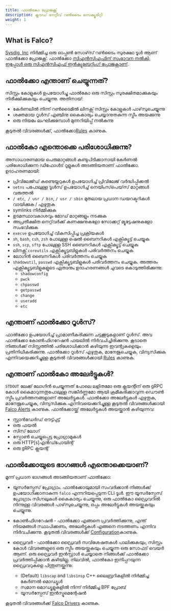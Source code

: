 ```yaml
---
title: ഫാൽകോ പ്രോജക്റ്റ്
description: ക്ലൗഡ് നേറ്റീവ് റൺടൈം സെക്യൂരിറ്റി
weight: 1
---
```


## What is Falco?

[Sysdig, Inc](https://sysdig.com) നിർമ്മിച്ച ഒരു ഓപ്പൺ സോഴ്‌സ് റൺടൈം സുരക്ഷാ ടൂൾ ആണ്  ഫാൽക്കോ പ്രോജക്റ്റ്. ഫാൽക്കോ [സിഎൻ‌സി‌എഫിന് സംഭാവന നൽകി, ഇപ്പോൾ ഒരു സി‌എൻ‌സി‌എഫ് ഇൻ‌ക്യുബേറ്റിംഗ് പ്രോജക്റ്റാണ്](https://www.cncf.io/blog/2020/01/08/toc-votes-to-move-falco-into-cncf-incubator/).

## ഫാൽക്കോ എന്താണ് ചെയ്യുന്നത്?

സിസ്റ്റം കോളുകൾ ഉപയോഗിച്ചു ഫാൽകോ ഒരു സിസ്റ്റം സുരക്ഷിതമാക്കുകയും നിരീക്ഷിക്കുകയും ചെയ്യുന്നു. അതിനായ്:

 - കേർണലിൽ നിന്ന് റൺടൈമിൽ ലിനക്സ് സിസ്റ്റം കോളുകൾ പാഴ്‌സുചെയ്യുന്നു
 - ശക്തമായ റൂൾസ് എഞ്ചിനു കൈകാര്യം ചെയ്യാനുതകുന്ന സ്ട്രീം അയക്കുന്നു
 - ഒരു നിയമം ലംഘിക്കുമ്പോൾ മുന്നറിയിപ്പ് നൽകുന്നു

 കൂടുതൽ വിവരങ്ങൾക്ക്, ഫാൽക്കോ[Rules](rules) കാണുക.

## ഫാൽകോ എന്തൊക്കെ പരിശോധിക്കുന്നു?

അസാധാരണമായ പെരുമാറ്റങ്ങൾ കണ്ടുപിടിക്കാനായി കേർണൽ പരിശോധിക്കുന്ന ഡീഫോൾട് റൂളുകൾ അടങ്ങിയതാണ് ഫാൽക്കോ. ഉദാഹരണമായി:

 - പ്രിവിലേജ്ഡ് കണ്ടെയ്നറുകൾ ഉപയോഗിച്ച് പ്രിവിലേജ് വർദ്ധിപ്പിക്കൽ
 - `setns` പപോലുള്ള ടൂൾസ് ഉപയോഗിച്ച് നെയിംസ്‌പെയ്‌സ് മാറ്റങ്ങൾ വരുത്തൽ
 - `/ etc`,` / usr / bin`, `/ usr / sbin` മുതലായ പ്രധാന ഡയറക്ടറികൾ വായിക്കുക / എഴുതുക
 - symlinks നിർമ്മിക്കുക
 - ഉടമസ്ഥാവകാശവും മോഡ് മാറ്റങ്ങളും നടക്കുക
 - അപ്രതീക്ഷിത നെറ്റ്‌വർക്ക് കണക്ഷനുകളോ  സോക്കറ്റ് മ്യൂട്ടേഷനുകളോ സംഭവിക്കുക
 - `execve` ഉപയോഗിച്ച് വികസിപ്പിച്ച പ്രക്രിയകൾ
 - `sh`, `bash`, `csh`, `zsh` പോലുള്ള ഷെൽ ബൈനറികൾ എക്സിക്യൂട്ട് ചെയ്യുക
 - `ssh`, `scp`, `sftp` പോലുള്ള SSH ബൈനറികൾ എക്സിക്യൂട്ട് ചെയ്യുക
 - ലിനക്സ്‌ `coreutils` എക്സിക്യൂട്ടബിളുകൾ പരിവർത്തനം ചെയ്യുക
 - ലോഗിൻ ബൈനറികൾ പരിവർത്തനം ചെയ്യുക
 - `shadowutil`, `passwd` എക്സിക്യൂട്ടബിളുകൾ പരിവർത്തനം ചെയ്യുക. അത്തരം എക്സിക്യൂട്ടബിളുകളുടെ ഏതാനും ഉദാഹരണങ്ങൾ ചുവടെ കൊടുത്തിരിക്കുന്നു:
      * `shadowconfig`
      * `pwck`
      * `chpasswd`
      * `getpasswd`
      * `change`
      * `useradd`
      * `etc`


## എന്താണ് ഫാൽക്കോ റൂൾസ്?

ഫാൽക്കോ ഉപയോഗിച്ച് പ്രാമാണീകരിക്കുന്ന ചട്ടക്കൂടുകളാണ് റൂൾസ്. അവ ഫാൽക്കോ കോൺഫിഗറേഷൻ ഫയലിൽ നിർവചിച്ചിരിക്കുന്നു. കൂടാതെ നിങ്ങൾക്ക് സിസ്റ്റത്തിൽ പരിശോധിക്കാൻ കഴിയുന്ന ഇവന്റുകളെയും പ്രതിനിധീകരിക്കുന്നു. ഫാൽക്കോ റൂൾസ് എഴുതുക, മാനേജുചെയ്യുക, വിന്യസിക്കുക എന്നിവയെക്കുറിച്ചുള്ള കൂടുതൽ‌ വിവരങ്ങൾ‌ക്കായി [Rules](rules) കാണുക.

## എന്താണ് ഫാൽകോ അലേർട്ടുകൾ?

`STDOUT` ലേക്ക് ലോഗിൻ ചെയ്യുന്നത് പോലെ ലളിതമോ ഒരു ക്ലയന്റിന് ഒരു gRPC കോൾ കൈമാറുന്നതുപോലുള്ള സങ്കീർണ്ണമോ ആയി ക്രമീകരിക്കാവുന്ന ഡൌൺ സ്ട്രീം പ്രവർത്തനങ്ങളാണ് അലേർട്ടുകൾ. ഫാൽക്കോ അലേർട്ടുകൾ എഴുതുക, മാനേജുചെയ്യുക, വിന്യസിക്കുക എന്നിവയെക്കുറിച്ചുള്ള കൂടുതൽ‌ വിവരങ്ങൾ‌ക്കായി [Falco Alerts](alerts) കാണുക. ഫാൽക്കോയ്ക്ക് അലേർട്ടുകൾ അയയ്ക്കാൻ കഴിയുന്നവ:

- സ്റ്റാൻഡേർഡ് ഔട്ട്പുട്ട്
- ഒരു ഫയൽ
- സിസ് ലോഗ്
- സ്പോൺ ചെയ്യുപ്പെട്ട  പ്രോഗ്രാമുകൾ
- ഒരു HTTP[s]എൻഡ്പോയിന്റ്
- ഒരു gRPC ക്ലയന്റ്


## ഫാൽക്കോയുടെ ഭാഗങ്ങള്‍ എന്തൊക്കെയാണ്?

മൂന്ന് പ്രധാന ഭാഗങ്ങള്‍ അടങ്ങിയതാണ് ഫാൽക്കോ:

 - യൂസർസ്പേസ് പ്രോഗ്രാം. ഫാൽക്കോയുമായി സംവദിക്കാൻ നിങ്ങൾക്ക് ഉപയോഗിക്കാനാകുന്ന `falco` എന്നറിയപ്പെടുന്ന CLI ടൂൾ. ഈ യൂസർസ്പേസ് പ്രോഗ്രാം സിഗ്നലുകൾ കൈകാര്യം ചെയ്യുന്നു, ഒരു ഫാൽകോ ഡ്രൈവറിൽ നിന്നുള്ള വിവരങ്ങൾ പാഴ്‌സുചെയ്യുന്നു, ഒപ്പം അലേർട്ടുകൾ അയയ്ക്കുകയും ചെയ്യുന്നു.

 - കോൺഫിഗറേഷൻ - ഫാൽക്കോ എങ്ങനെ പ്രവർത്തിക്കുന്നു, എന്ത് നിയമങ്ങൾ സ്ഥാപിക്കണം, അലേർട്ടുകൾ എങ്ങനെ നടത്തണം എന്നിവ നിർവചിക്കുന്നു. കൂടുതൽ വിവരങ്ങൾക്ക് [Configuration](configuration)കാണുക.

 - ഡ്രൈവർ - ഫാൽക്കോ ഡ്രൈവർ സവിശേഷതകൾ  പാലിക്കുകയും, സിസ്റ്റം കോൾ വിവരങ്ങളുടെ ഒരു സ്ട്രീം അയയ്ക്കുകയും ചെയ്യുന്ന ഒരു സോഫട് വെയർ ആണ്.  ഒരു ഡ്രൈവർ ഇൻസ്റ്റാൾ ചെയ്യാതെ നിങ്ങൾക്ക് ഫാൽക്കോ പ്രവർത്തിപ്പിക്കാൻ കഴിയില്ല.
നിലവിൽ, ഫാൽകോ ഇനിപ്പറയുന്ന ഡ്രൈവറുകളെ പിന്തുണയ്ക്കുന്നു:

    - (Default) `libscap` and `libsinsp` C++ ലൈബ്രറികളിൽ നിർമ്മിച്ച കേർണൽ മൊഡ്യൂൾ
    - സമാന മൊഡ്യൂളുകളിൽ നിന്ന് നിർമ്മിച്ച BPF പ്രോബ്
    - യൂസർസ്പേസ് ഇൻസ്ട്രുമെന്റേഷൻ

കൂടുതൽ വിവരങ്ങൾക്ക് [Falco Drivers](/docs/event-sources/drivers/) കാണുക.

